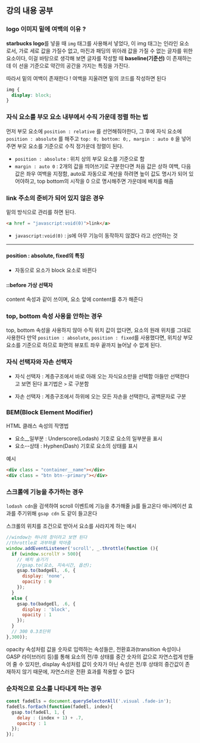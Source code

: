 ## 강의 내용 공부

### logo 이미지 밑에 여백의 이유 ?

**starbucks logo**를 넣을 때 `img` 태그를 사용해서 넣었다, 이 img 태그는 인라인 요소로서, 가로 세로 값을 가질수 없고, 마진과 패딩의 위아래 값을 가질 수 없는 글자를 위한 요소이다, 이걸 바탕으로 생각해 보면 글자를 작성할 때 **baseline(기준선)** 이 존재하는데 이 선을 기준으로 약간의 공간을 가지는 특징을 가진다.

따라서 밑의 여백이 존재한다 ! 여백을 지울려면 밑의 코드를 작성하면 된다

```css
img {
  display: block;
}
```
### 자식 요소를 부모 요소 내부에서 수직 가운데 정렬 하는 법

먼저 부모 요소에 `position : relative` 를 선언해줘야한다, 그 후에 자식 요소에 `position : absolute` 를 해주고 `top: 0; bottom: 0;, margin : auto 0` 을 넣어주면 부모 요소를 기준으로 수직 정가운데 정렬이 된다.

- `position : absolute` : 위치 상의 부모 요소를 기준으로 함 
- `margin : auto 0` : 2개의 값을 띄어쓰기로 구분한다면 처음 값은 상하 여백, 다음 값은 좌우 여백을 지정함, auto로 자동으로 계산을 하려면 높이 값도 명시가 되어 있어야하고, top bottom의 시작을 0 으로 명시해주면 가운데에 배치를 해줌 


### link 주소의 준비가 되어 있지 않은 경우

밑의 방식으로 관리를 하면 된다.

```html
<a href = "javascript:void(0)">link</a>
```

- `javascript:void(0)` : js에 아무 기능이 동작하지 않겠다 라고 선언하는 것

---

#### position : absolute, fixed의 특징

- 자동으로 요소가 block 요소로 바뀐다

#### ::before 가상 선택자

content 속성과 같이 쓰이며, 요소 앞에 content를 추가 해준다

### top, bottom 속성 사용을 안하는 경우

top, bottom 속성을 사용하지 않아 수직 위치 값이 없다면, 요소의 원래 위치를 그대로 사용한다 만약 `position : absolute`, `position : fixed`를 사용했다면, 위치상 부모 요소를 기준으로 하므로 화면의 뷰포트 좌우 끝까지 늘어날 수 없게 된다. 

### 자식 선택자와 자손 선택자

- 자식 선택자 : 계층구조에서 바로 아래 오는 자식요소만을 선택함 아들만 선택한다고 보면 된다 표기법은 `>` 로 구분함

- 자손 선택자 : 계층구조에서 하위에 오는 모든 자손을 선택한다, 공백문자로 구분

### BEM(Block Element Modifier)

HTML 클래스 속성의 작명법

- 요소__일부분 : Underscore(Lodash) 기호로 요소의 일부분을 표시
- 요소--상태 : Hyphen(Dash) 기호로 요소의 상태를 표시

예시
```html
<div class = "container__name"></div>
<div class = "btn btn--primary"></div>
``` 

### 스크롤에 기능을 추가하는 경우 

`lodash cdn`을 검색하여 scroll 이벤트에 기능을 추가해줄 js를 들고온다
애니메이션 효과를 주기위해 `gsap cdn` 도 같이 들고온다 

스크롤의 위치를 조건으로 받아서 요소를 사라지게 하는 예시
```js
//window는 하나의 창이라고 보면 된다
//throttle로 과부하를 막아줌
window.addEventListener('scroll', _.throttle(function (){  
  if (window.scrollY > 500){
    // 배치 숨기기
    //gsap.to(요소, 지속시간, 옵션);
    gsap.to(badgeEl, .6, {
      display: 'none',
      opacity : 0
    });
  }
  else {
    gsap.to(badgeEl, .6, {
      display : 'block',
      opacity : 1
    });
  }
  // 300 0.3초단위 
},300));
```

opacity 속성처럼 값을 숫자로 입력하는 속성들은, 전환효과(transition 속성이나 GASP 라이브러리 등)를 통해 요소의 전/후 상태를 중간 숫자의 값으로 자연스럽게 만들어 줄 수 있지만, display 속성처럼 값이 숫자가 아닌 속성은 전/후 상태의 중간값이 존재하지 않기 때문에, 자연스러운 전환 효과를 적용할 수 없다

### 순차적으로 요소를 나타내게 하는 경우

```js
const fadeEls = document.querySelectorAll('.visual .fade-in');
fadeEls.forEach(function(fadeEl, index){
  gsap.to(fadeEl, 1, {
    delay : (index + 1) + .7,
    opacity : 1
  });
});
```